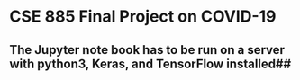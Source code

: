 # CSE 885 Final Project on COVID-19

## The Jupyter note book has to be run on a server with python3, Keras, and TensorFlow installed##
